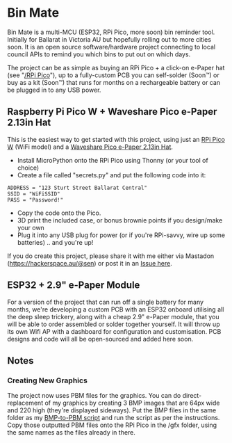 # Bin Mate

Bin Mate is a multi-MCU (ESP32, RPi Pico, more soon) bin reminder tool. Initially for Ballarat in Victoria AU but hopefully rolling out to more cities soon. It is an open source software/hardware project connecting to local council APIs to remind you which bins to put out on which days.

The project can be as simple as buying an RPi Pico + a click-on e-Paper hat (see "[/RPi Pico](https://github.com/senwerks/Bin-Mate/tree/main/RPi%20Pico)"), up to a fully-custom PCB you can self-solder (Soon™) or buy as a kit (Soon™) that runs for months on a rechargeable battery or can be plugged in to any USB power.

## Raspberry Pi Pico W + Waveshare Pico e-Paper 2.13in Hat

This is the easiest way to get started with this project, using just an [RPi Pico W](https://www.raspberrypi.com/documentation/microcontrollers/raspberry-pi-pico.html) (WiFi model) and a [Waveshare Pico e-Paper 2.13in Hat](https://www.waveshare.com/pico-epaper-2.13.htm).

- Install MicroPython onto the RPi Pico using Thonny (or your tool of choice)
- Create a file called "secrets.py" and put the following code into it:

```
ADDRESS = "123 Sturt Street Ballarat Central"
SSID = "WiFiSSID"
PASS = "Password!"
```

- Copy the code onto the Pico.
- 3D print the included case, or bonus brownie points if you design/make your own
- Plug it into any USB plug for power (or if you're RPi-savvy, wire up some batteries)
  .. and you're up!

If you do create this project, please share it with me either via Mastadon (https://hackerspace.au/@sen) or post it in an [Issue here](https://github.com/obsoletenerd/Bin-Mate/issues).

## ESP32 + 2.9" e-Paper Module

For a version of the project that can run off a single battery for many months, we're developing a custom PCB with an ESP32 onboard utilising all the deep sleep trickery, along with a cheap 2.9" e-Paper module, that you will be able to order assembled or solder together yourself. It will throw up its own Wifi AP with a dashboard for configuration and customisation. PCB designs and code will all be open-sourced and added here soon.

## Notes

### Creating New Graphics

The project now uses PBM files for the graphics. You can do direct-replacement of my graphics by creating 3 BMP images that are 64px wide and 220 high (they're displayed sideways). Put the BMP files in the same folder as my [BMP-to-PBM script](https://github.com/senwerks/BMP-to-PBM) and run the script as per the instructions. Copy those outputted PBM files onto the RPi Pico in the /gfx folder, using the same names as the files already in there.
